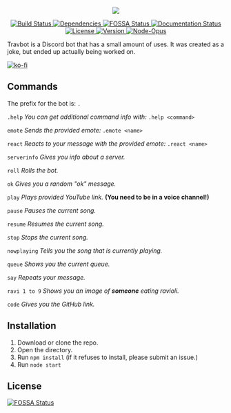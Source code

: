 <p align="center">
  <img src="https://i.imgur.com/l2E2Tfi.png"/>
</p>

<p align="center">
<a href="https://travis-ci.org/keanuplayz/TravBot">
<img border="0" alt="Build Status" src="https://travis-ci.org/keanuplayz/TravBot.svg?branch=master">
</a>
<a href="https://david-dm.org/keanuplayz/travbot">
<img border="0" alt="Dependencies" src="https://david-dm.org/keanuplayz/travbot.svg">
</a>
<a href="https://travbot.freshstatus.io/">
<img border="0" alt="FOSSA Status" src="https://img.shields.io/uptimerobot/status/m783958465-5db2ff1c8901e385a85c7b32">
</a>
<a href="https://travbot.readthedocs.io/en/latest/?badge=latest">
<img border="0" alt="Documentation Status" src="https://readthedocs.org/projects/travbot/badge/?version=latest">
</a>
<a href="https://github.com/keanuplayz/TravBot/blob/master/LICENSE">
<img border="0" alt="License" src="https://img.shields.io/github/license/keanuplayz/travbot">
</a>
<a href="https://github.com/keanuplayz/TravBot/blob/master/package.json">
<img border="0" alt="Version" src="https://img.shields.io/github/package-json/v/keanuplayz/travbot">
</a>
<a href="https://github.com/keanuplayz/TravBot/blob/master/package.json">
<img border="0" alt="Node-Opus" src="https://img.shields.io/github/package-json/dependency-version/keanuplayz/travbot/node-opus">
</a>

</p>

Travbot is a Discord bot that has a small amount of uses. It was created as a joke, but ended up actually being worked on.

[![ko-fi](https://www.ko-fi.com/img/githubbutton_sm.svg)](https://ko-fi.com/W7W51BGKM)

## Commands
The prefix for the bot is: `.`

`.help` *You can get additional command info with:* `.help <command>`

`emote` *Sends the provided emote:* `.emote <name>`

`react` *Reacts to your message with the provided emote:* `.react <name>`

`serverinfo`  *Gives you info about a server.*

`roll`  *Rolls the bot.*

`ok`  *Gives you a random "ok" message.*

`play`  *Plays provided YouTube link.* **(You need to be in a voice channel!)**

`pause`  *Pauses the current song.*

`resume`  *Resumes the current song.*

`stop`  *Stops the current song.*

`nowplaying`  *Tells you the song that is currently playing.*

`queue`  *Shows you the current queue.*

`say` *Repeats your message.* 

`ravi 1 to 9`  *Shows you an image of* ***someone*** *eating ravioli.*

`code` *Gives you the GitHub link.*
## Installation
1. Download or clone the repo.
2. Open the directory.
3. Run `npm install` (if it refuses to install, please submit an issue.)
4. Run `node start`


## License
[![FOSSA Status](https://app.fossa.io/api/projects/git%2Bgithub.com%2Fkeanuplayz%2FTravBot.svg?type=large)](https://app.fossa.io/projects/git%2Bgithub.com%2Fkeanuplayz%2FTravBot?ref=badge_large)
